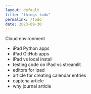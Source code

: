 ```yaml
---
layout: default
title: "things todo"
permalink: /todo
date: 2023-09-30
---
```


Cloud environment
- iPad Python apps
- iPad GitHub apps
- iPad vs local install
- testing code on iPad vs streamlit
- editors for ipad
- article for creating calendar entries
- captcha article
- why journal article